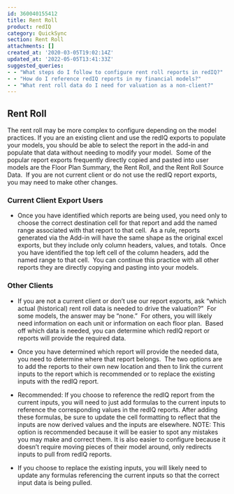 ```yaml
---
id: 360040155412
title: Rent Roll
product: redIQ
category: QuickSync
section: Rent Roll
attachments: []
created_at: '2020-03-05T19:02:14Z'
updated_at: '2022-05-05T13:41:33Z'
suggested_queries:
- - "What steps do I follow to configure rent roll reports in redIQ?"
- - "How do I reference redIQ reports in my financial models?"
- - "What rent roll data do I need for valuation as a non-client?"
---
```

## Rent Roll

The rent roll may be more complex to configure depending on the model practices. If you are an existing client and use the redIQ exports to populate your models, you should be able to select the report in the add-in and populate that data without needing to modify your model.  Some of the popular report exports frequently directly copied and pasted into user models are the Floor Plan Summary, the Rent Roll, and the Rent Roll Source Data.  If you are not current client or do not use the redIQ report exports, you may need to make other changes.

### Current Client Export Users

* Once you have identified which reports are being used, you need only to choose the correct destination cell for that report and add the named range associated with that report to that cell.  As a rule, reports generated via the Add-in will have the same shape as the original excel exports, but they include only column headers, values, and totals.  Once you have identified the top left cell of the column headers, add the named range to that cell.  You can continue this practice with all other reports they are directly copying and pasting into your models.

### Other Clients

* If you are not a current client or don’t use our report exports, ask “which actual (historical) rent roll data is needed to drive the valuation?”  For some models, the answer may be “none.”  For others, you will likely need information on each unit or information on each floor plan.  Based off which data is needed, you can determine which redIQ report or reports will provide the required data.

* Once you have determined which report will provide the needed data, you need to determine where that report belongs.  The two options are to add the reports to their own new location and then to link the current inputs to the report which is recommended or to replace the existing inputs with the redIQ report.

* Recommended: If you choose to reference the redIQ report from the current inputs, you will need to just add formulas to the current inputs to reference the corresponding values in the redIQ reports. After adding these formulas, be sure to update the cell formatting to reflect that the inputs are now derived values and the inputs are elsewhere. NOTE: This option is recommended because it will be easier to spot any mistakes you may make and correct them. It is also easier to configure because it doesn’t require moving pieces of their model around, only redirects inputs to pull from redIQ reports.
* If you choose to replace the existing inputs, you will likely need to update any formulas referencing the current inputs so that the correct input data is being pulled.
